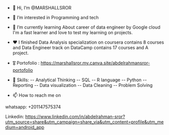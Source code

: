 - 👋 Hi, I’m @MARSHALLSROR
- 👀 I’m interested in Programming and tech 
- 🌱 I’m currently learning About career of data engineer by Google cloud I'm a fast learner and love to test my learning on projects. 
- ❤️ I finished Data Analysis specialization on coursera contains 8 courses and Data Engineer track on DataCamp contains 17 courses and A project.
- :medal_military:	 Portofolio : https://marshallsror.my.canva.site/abdelrahmansror-portofolio
- 💪 Skills: 
 -- Analytical Thinking
 -- SQL
 -- R language
 -- Python
 -- Reporting
 -- Data visualization
 -- Data Cleaning
 -- Problem Solving

- 📫 How to reach me on 

whatsapp: +201147575374

Linkedin: https://www.linkedin.com/in/abdelrahman-sror?utm_source=share&utm_campaign=share_via&utm_content=profile&utm_medium=android_app


<!---
MARSHALLSROR/MARSHALLSROR is a ✨ special ✨ repository because its `README.md` (this file) appears on your GitHub profile.
You can click the Preview link to take a look at your changes.
--->
